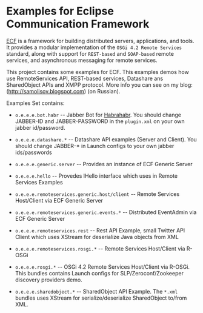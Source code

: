 Examples for Eclipse Communication Framework
============================================

[ECF](http://eclipse.org/ecf) is a framework for building distributed servers, applications, and tools. It provides a 
modular implementation of the `OSGi 4.2 Remote Services` standard, along with support for `REST-based` and `SOAP-based` 
remote services, and asynchronous messaging for remote services. 

This project contains some examples for ECF. This examples demos how use RemoteServices API, REST-based services, Datashare
ans SharedObject APIs and XMPP protocol. More info you can see on my blog: (http://samolisov.blogspot.com) (on Russian).

Examples Set contains:

* `o.e.e.e.bot.habr` -- Jabber Bot for [Habrahabr](http://habrahabr.ru). You should change JABBER-ID and JABBER-PASSWORD in 
the `plugin.xml` on your own jabber id/password.

* `o.e.e.e.datashare.*` -- Datashare API examples (Server and Client). You should change JABBER-* in Launch configs to your
own jabber ids/passwords

* `o.e.e.e.generic.server` -- Provides an instance of ECF Generic Server

* `o.e.e.e.hello` -- Provedes IHello interface which uses in Remote Services Examples

* `o.e.e.e.remoteservices.generic.host/client` -- Remote Services Host/Client via ECF Generic Server

* `o.e.e.e.remoteservices.generic.events.*` -- Distributed EventAdmin via ECF Generic Server

* `o.e.e.e.remoteservices.rest` -- Rest API Example, small Twitter API Client which uses XStream for deserialize 
Java objects from XML

* `o.e.e.e.remoteservices.rosgi.*` -- Remote Services Host/Client via R-OSGi

* `o.e.e.e.rosgi.*` -- OSGi 4.2 Remote Services Host/Client via R-OSGi. This bundles contains Launch configs
for SLP/Zeroconf/Zookeeper discovery providers demo.

* `o.e.e.e.sharedobject.*` -- SharedObject API Example. The `*.xml` bundles uses XStream for serialize/deserialize SharedObject
to/from XML.

